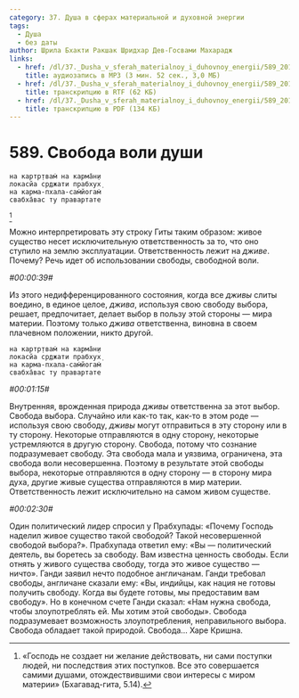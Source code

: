```yaml
---
category: 37. Душа в сферах материальной и духовной энергии
tags:
  - Душа
  - без даты
author: Шрила Бхакти Ракшак Шридхар Дев-Госвами Махарадж
links:
  - href: /dl/37._Dusha_v_sferah_materialnoy_i_duhovnoy_energii/589_2012.07.25.16_ShridharMj_Svoboda_voli_dushi.mp3
    title: аудиозапись в MP3 (3 мин. 52 сек., 3,0 МБ)
  - href: /dl/37._Dusha_v_sferah_materialnoy_i_duhovnoy_energii/589_2012.07.25.16_ShridharMj_Svoboda_voli_dushi.rtf
    title: транскрипцию в RTF (62 КБ)
  - href: /dl/37._Dusha_v_sferah_materialnoy_i_duhovnoy_energii/589_2012.07.25.16_ShridharMj_Svoboda_voli_dushi.pdf
    title: транскрипцию в PDF (134 КБ)
---
```


# 589. Свобода воли души

    на картр̣твам̇ на карма̄н̣и
    локасйа ср̣джати прабхух̣
    на карма-пхала-сам̇йогам̇
    свабха̄вас ту правартате
[^_ftn1]

Можно интерпретировать эту строку Гиты таким образом: живое существо несет исключительную ответственность за то, что оно ступило на землю эксплуатации. Ответственность лежит на *дживе*. Почему? Речь идет об использовании свободы, свободной воли.

*#00:00:39#*

Из этого недифференцированного состояния, когда все *дживы* слиты воедино, в единое целое, *джива*, используя свою свободу выбора, решает, предпочитает, делает выбор в пользу этой стороны — мира материи. Поэтому только *джива* ответственна, виновна в своем плачевном положении, никто другой.

    на картр̣твам̇ на карма̄н̣и
    локасйа ср̣джати прабхух̣
    на карма-пхала-сам̇йогам̇
    свабха̄вас ту правартате

*#00:01:15#*

Внутренняя, врожденная природа *дживы* ответственна за этот выбор. Свобода выбора. Случайно или как-то так, как-то в этом роде — используя свою свободу, *дживы* могут отправиться в эту сторону или в ту сторону. Некоторые отправляются в одну сторону, некоторые устремляются в другую сторону. Свобода, потому что сознание подразумевает свободу. Эта свобода мала и уязвима, ограничена, эта свобода воли несовершенна. Поэтому в результате этой свободы выбора, некоторые отправляются в одну сторону — в сторону мира духа, другие живые существа отправляются в мир материи. Ответственность лежит исключительно на самом живом существе.

*#00:02:30#*

Один политический лидер спросил у Прабхупады: «Почему Господь наделил живое существо такой свободой? Такой несовершенной свободой выбора?». Прабхупада ответил ему: «Вы — политический деятель, вы боретесь за свободу. Вам известна ценность свободы. Если отнять у живого существа свободу, тогда это живое существо — ничто». Ганди заявил нечто подобное англичанам. Ганди требовал свободы, англичане сказали ему: «Вы, индийцы, как нация не готовы получить свободу. Когда вы будете готовы, мы предоставим вам свободу». Но в конечном счете Ганди сказал: «Нам нужна свобода, чтобы злоупотреблять ей. Мы хотим этой свободы». Свобода подразумевает возможность злоупотребления, неправильного выбора. Свобода обладает такой природой. Свобода… Харе Кришна.



[^_ftn1]: «Господь не создает ни желание действовать, ни сами поступки людей, ни последствия этих поступков. Все это совершается самими душами, отождествившими свои интересы с миром материи» (Бхагавад-гита, 5.14).

